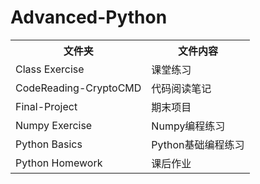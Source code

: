 # Advanced-Python
<table>
  <tr>
    <th>文件夹</th>
    <th>文件内容</th>
  </tr>
  <tr>
    <td>Class Exercise</td>
    <td>课堂练习</td>
  </tr>
  <tr>
    <td>CodeReading-CryptoCMD</td>
    <td>代码阅读笔记</td>
  </tr>
  <tr>
    <td>Final-Project</td>
    <td>期末项目</td>
  </tr>
  <tr>
    <td>Numpy Exercise</td>
    <td>Numpy编程练习</td>
  </tr>
  <tr>
    <td>Python Basics</td>
    <td>Python基础编程练习</td>
  </tr>
  <tr>
    <td>Python Homework</td>
    <td>课后作业</td>
  </tr>
  </table>
  
